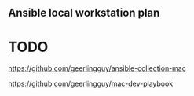 ## Ansible local workstation plan


# TODO 
https://github.com/geerlingguy/ansible-collection-mac

https://github.com/geerlingguy/mac-dev-playbook

